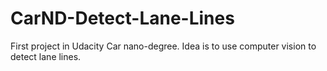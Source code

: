 # CarND-Detect-Lane-Lines
First project in Udacity Car nano-degree. Idea is to use computer vision to detect lane lines.
